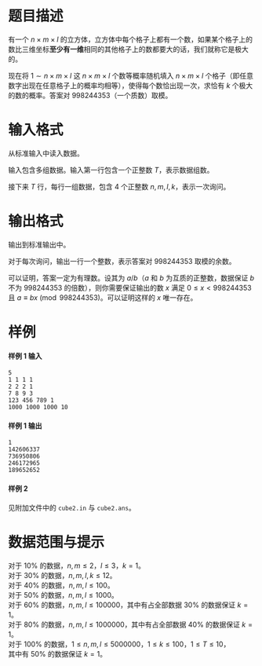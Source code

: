 
# 题目描述

有一个 $n\times m\times l$ 的立方体，立方体中每个格子上都有一个数，如果某个格子上的数比三维坐标**至少有一维**相同的其他格子上的数都要大的话，我们就称它是极大的。

现在将 $1\sim n\times m\times l$ 这 $n\times m\times l$ 个数等概率随机填入 $n\times m\times l$ 个格子（即任意数字出现在任意格子上的概率均相等），使得每个数恰出现一次，求恰有 $k$ 个极大的数的概率。答案对 $998244353$（一个质数）取模。

# 输入格式

从标准输入中读入数据。

输入包含多组数据。输入第一行包含一个正整数 $T$，表示数据组数。

接下来 $T$ 行，每行一组数据，包含 $4$ 个正整数 $n,m,l,k$，表示一次询问。 

# 输出格式

输出到标准输出中。

对于每次询问，输出一行一个整数，表示答案对 $998244353$ 取模的余数。

可以证明，答案一定为有理数。设其为 $a/b$（$a$ 和 $b$ 为互质的正整数，数据保证 $b$ 不为 $998244353$ 的倍数），则你需要保证输出的数 $x$ 满足 $0\le x < 998244353$ 且 $a\equiv bx \pmod{998244353}$。可以证明这样的 $x$ 唯一存在。

# 样例

#### 样例 1 输入
```plain
5
1 1 1 1
2 2 2 1
7 8 9 3
123 456 789 1
1000 1000 1000 10
```

#### 样例 1 输出
```plain
1
142606337
736950806
246172965
189652652
```

#### 样例 2

见附加文件中的 `cube2.in` 与 `cube2.ans`。


# 数据范围与提示

对于 $10\%$ 的数据，$n,m\le 2$，$l\le 3$，$k=1$。  
对于 $30\%$ 的数据，$n,m,l,k\le 12$。  
对于 $40\%$ 的数据，$n,m,l\le 100$。  
对于 $50\%$ 的数据，$n,m,l\le 1000$。  
对于 $60\%$ 的数据，$n,m,l\le 100000$，其中有占全部数据 $30\%$ 的数据保证 $k=1$。  
对于 $80\%$ 的数据，$n,m,l\le 1000000$，其中有占全部数据 $40\%$ 的数据保证 $k=1$。  
对于 $100\%$ 的数据，$1\le n,m,l\le 5000000$，$1\le k\le 100$，$1\le T\le 10$，  
其中有 $50\%$ 的数据保证 $k=1$。

